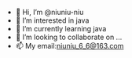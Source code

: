 - 👋 Hi, I’m @niuniu-niu
- 👀 I’m interested in java
- 🌱 I’m currently learning java
- 💞️ I’m looking to collaborate on ...
- 📫 My email:niuniu_6_6@163.com

<!---
niuniu-niu/niuniu-niu is a ✨ special ✨ repository because its `README.md` (this file) appears on your GitHub profile.
You can click the Preview link to take a look at your changes.
--->

